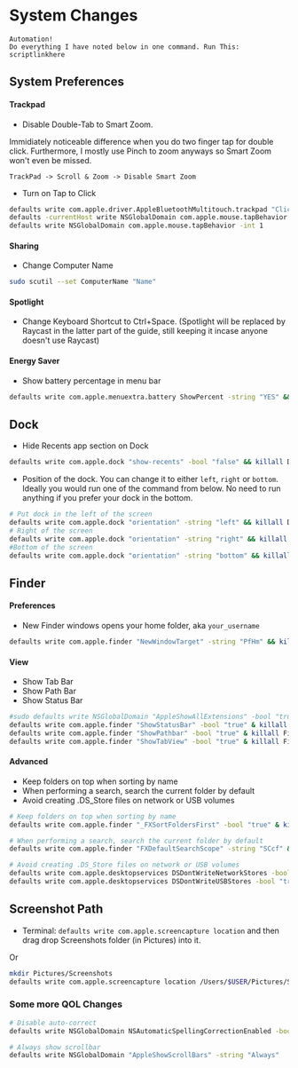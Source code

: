 # System Changes

```
Automation!
Do everything I have noted below in one command. Run This:
scriptlinkhere
```

## System Preferences

#### Trackpad

* Disable Double-Tab to Smart Zoom.

Immidiately noticeable difference when you do two finger tap for double click. Furthermore, I mostly use Pinch to zoom anyways so Smart Zoom won't even be missed.  
```
TrackPad -> Scroll & Zoom -> Disable Smart Zoom
```

* Turn on Tap to Click

```bash
defaults write com.apple.driver.AppleBluetoothMultitouch.trackpad "Clicking" -bool "true"
defaults -currentHost write NSGlobalDomain com.apple.mouse.tapBehavior -int 1
defaults write NSGlobalDomain com.apple.mouse.tapBehavior -int 1
```

#### Sharing

* Change Computer Name

```bash
sudo scutil --set ComputerName "Name"
```

#### Spotlight

* Change Keyboard Shortcut to Ctrl+Space. \(Spotlight will be replaced by Raycast in the latter part of the guide, still keeping it incase anyone doesn't use Raycast\)

#### Energy Saver

* Show battery percentage in menu bar

```bash
defaults write com.apple.menuextra.battery ShowPercent -string "YES" && killall SystemUIServer
```

## Dock

* Hide Recents app section on Dock

```bash
defaults write com.apple.dock "show-recents" -bool "false" && killall Dock
```

* Position of the dock. You can change it to either `left`, `right` or `bottom`. Ideally you would run one of the command from below. No need to run anything if you prefer your dock in the bottom.

```bash
# Put dock in the left of the screen
defaults write com.apple.dock "orientation" -string "left" && killall Dock
# Right of the screen
defaults write com.apple.dock "orientation" -string "right" && killall Dock
#Bottom of the screen
defaults write com.apple.dock "orientation" -string "bottom" && killall Dock
```

## Finder

#### Preferences

* New Finder windows opens your home folder, aka `your_username`

```bash
defaults write com.apple.finder "NewWindowTarget" -string "PfHm" && killall Finder
```

#### View

* Show Tab Bar
* Show Path Bar
* Show Status Bar

```bash
#sudo defaults write NSGlobalDomain "AppleShowAllExtensions" -bool "true"
defaults write com.apple.finder "ShowStatusBar" -bool "true" & killall Finder
defaults write com.apple.finder "ShowPathbar" -bool "true" & killall Finder
defaults write com.apple.finder "ShowTabView" -bool "true" & killall Finder
```

#### Advanced

* Keep folders on top when sorting by name
* When performing a search, search the current folder by default
* Avoid creating .DS_Store files on network or USB volumes

```bash
# Keep folders on top when sorting by name
defaults write com.apple.finder "_FXSortFoldersFirst" -bool "true" & killall Finder

# When performing a search, search the current folder by default
defaults write com.apple.finder "FXDefaultSearchScope" -string "SCcf" & killall Finder

# Avoid creating .DS_Store files on network or USB volumes
defaults write com.apple.desktopservices DSDontWriteNetworkStores -bool "true"
defaults write com.apple.desktopservices DSDontWriteUSBStores -bool "true"
```

## Screenshot Path

* Terminal: `defaults write com.apple.screencapture location`  and then drag drop Screenshots folder (in Pictures) into it.

Or

```bash
mkdir Pictures/Screenshots
defaults write com.apple.screencapture location /Users/$USER/Pictures/Screenshots
```


### Some more QOL Changes

```bash
# Disable auto-correct
defaults write NSGlobalDomain NSAutomaticSpellingCorrectionEnabled -bool false

# Always show scrollbar
defaults write NSGlobalDomain "AppleShowScrollBars" -string "Always"
